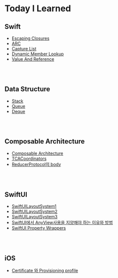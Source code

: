 # Today I Learned

## Swift
- [Escaping Closures](https://github.com/zekexros/TIL/blob/main/Swift/Escaping%20Closures.md)
- [ARC](https://github.com/zekexros/TIL/blob/main/Swift/ARC.md)
- [Capture List](https://github.com/zekexros/TIL/blob/main/Swift/CaptureList.md)
- [Dynamic Member Lookup](https://github.com/zekexros/TIL/blob/main/Swift/DynamicMemberLookup.md)
- [Value And Reference](https://github.com/zekexros/TIL/blob/main/Swift/ValueAndReference.md)

<br/>

<br/>

## Data Structure

- [Stack](https://github.com/zekexros/TIL/blob/main/DataStructure/stack.md)
- [Queue](https://github.com/zekexros/TIL/blob/main/DataStructure/Queue.md)
- [Deque](https://github.com/zekexros/TIL/blob/main/DataStructure/Deque.md)

<br/>

<br/>

## Composable Architecture

- [Composable Architecture](https://github.com/zekexros/TIL/blob/main/TCA/ComposableArchitecture.md)
- [TCACoordinators](https://github.com/zekexros/TIL/blob/main/TCA/TCACoordinators.md)
- [ReducerProtocol의 body](https://github.com/zekexros/TIL/blob/main/TCA/ReducerProtocol_Body.md)

<br/>

<br/>

## SwiftUI

- [SwiftUILayoutSystem1](https://github.com/zekexros/TIL/blob/main/SwiftUI/SwiftUILayoutSystem1.md)
- [SwiftUILayoutSystem2](https://github.com/zekexros/TIL/blob/main/SwiftUI/SwiftUILayoutSystem2.md)
- [SwiftUILayoutSystem3](https://github.com/zekexros/TIL/blob/main/SwiftUI/SwiftUILayoutSystem3.md)
- [SwiftUI에서 AnyView사용을 지양해야 하는 이유와 방법](https://github.com/zekexros/TIL/blob/main/SwiftUI/SwiftUI에서%20AnyView사용을%20지양해야%20하는%20이유와%20방법.md)
- [SwiftUI Property Wrappers](https://github.com/zekexros/TIL/blob/main/SwiftUI/SwiftUIPropertyWrappers.md)

<br/>

<br/>

## iOS

- [Certificate 와 Provisioning profile](https://github.com/zekexros/TIL/blob/main/iOS/Certificate&Provisioning%20profile.md)
